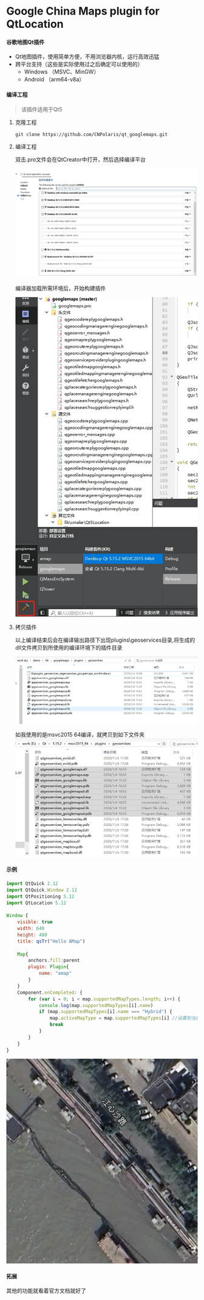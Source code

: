 # Google China Maps plugin for QtLocation
#### 谷歌地图Qt插件

- Qt地图插件，使用简单方便，不用浏览器内核，运行高效迅猛
- 跨平台支持（这些是实际使用过之后确定可以使用的）
  - Windows （MSVC、MinGW）
  - Android （arm64-v8a）

#### 编译工程

> 该插件适用于Qt5

1. 克隆工程

   ```shell
   git clone https://github.com/CNPolaris/qt_googlemaps.git
   ```

2. 编译工程

   双击.pro文件会在QtCreator中打开，然后选择编译平台

   ![kit.png](./docs/_media/kit.png)
   
   编译器加载所需环境后，开始构建插件
   

  	![release.png](./docs/_media/release.png)

3. 拷贝插件

   以上编译结束后会在编译输出路径下出现plugins\geoservices目录,将生成的dll文件拷贝到所使用的编译环境下的插件目录

	![dll.png](./docs/_media/dll.png)
	
	如我使用的是msvc2015 64编译，就拷贝到如下文件夹
	![plugins.png](./docs/_media/plugins.png)

#### 示例

```js
import QtQuick 2.12
import QtQuick.Window 2.12
import QtPositioning 5.12
import QtLocation 5.12

Window {
    visible: true
    width: 640
    height: 480
    title: qsTr("Hello AMap")

    Map{
        anchors.fill:parent
        plugin: Plugin{
            name: "amap"
        }
    }
    Component.onCompleted: {
        for (var i = 0; i < map.supportedMapTypes.length; i++) {
            console.log(map.supportedMapTypes[i].name)
            if (map.supportedMapTypes[i].name === "Hybrid") {
                map.activeMapType = map.supportedMapTypes[i] //设置到当前类型
                break
            }
        }
    }
}
```

![example.png](./docs/_media/example.png)

#### 拓展

其他的功能就看着官方文档就好了